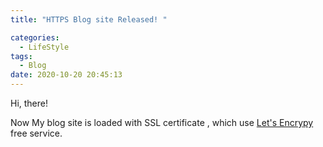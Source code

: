 ```yaml
---
title: "HTTPS Blog site Released! "

categories:
  - LifeStyle
tags:
  - Blog
date: 2020-10-20 20:45:13
---
```


Hi, there!

Now My blog site is loaded with SSL certificate , which use [Let's Encrypy](https://letsencrypt.org/#) free service.

<!-- more -->

